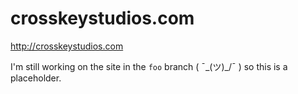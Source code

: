 # crosskeystudios.com

<http://crosskeystudios.com>

I'm still working on the site in the `foo` branch ( ¯\_(ツ)_/¯ ) so this is a placeholder.
